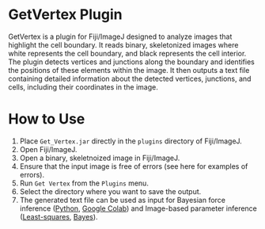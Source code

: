 # GetVertex Plugin

GetVertex is a plugin for Fiji/ImageJ designed to analyze images that highlight the cell boundary. It reads binary, skeletonized images where white represents the cell boundary, and black represents the cell interior. The plugin detects vertices and junctions along the boundary and identifies the positions of these elements within the image. It then outputs a text file containing detailed information about the detected vertices, junctions, and cells, including their coordinates in the image.

# How to Use

1. Place `Get_Vertex.jar` directly in the `plugins` directory of Fiji/ImageJ.
2. Open Fiji/ImageJ.
3. Open a binary, skeletnoized image in Fiji/ImageJ.
4. Ensure that the input image is free of errors (see here for examples of errors).
5. Run `Get Vertex` from the `Plugins` menu.
6. Select the directory where you want to save the output.
7. The generated text file can be used as input for Bayesian force inference ([Python](https://github.com/IshiharaLab/BayesianForceInference), [Google Colab](https://github.com/Sugimuralab)) and Image-based parameter inference ([Least-squares](https://github.com/Sugimuralab/ImageBasedParameterInferenceForEpithelialMechanics), [Bayes](https://github.com/Sugimuralab/BayesianParameterInferenceForEpithelialMechanics)).
